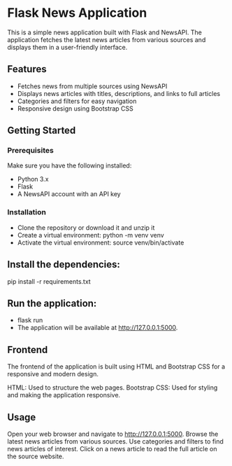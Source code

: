 # Flask News Application

This is a simple news application built with Flask and NewsAPI. The application fetches the latest news articles from various sources and displays them in a user-friendly interface.

## Features

- Fetches news from multiple sources using NewsAPI
- Displays news articles with titles, descriptions, and links to full articles
- Categories and filters for easy navigation
- Responsive design using Bootstrap CSS

## Getting Started

### Prerequisites

Make sure you have the following installed:

- Python 3.x
- Flask
- A NewsAPI account with an API key

### Installation

 - Clone the repository or download it and unzip it
 - Create a virtual environment: python -m venv venv
 - Activate the virtual environment: source venv/bin/activate

## Install the dependencies:

  pip install -r requirements.txt

## Run the application:

 - flask run
 - The application will be available at http://127.0.0.1:5000.

## Frontend
  The frontend of the application is built using HTML and Bootstrap CSS for a responsive and modern design.

  HTML: Used to structure the web pages.
  Bootstrap CSS: Used for styling and making the application responsive.

## Usage
  Open your web browser and navigate to http://127.0.0.1:5000.
  Browse the latest news articles from various sources.
  Use categories and filters to find news articles of interest.
  Click on a news article to read the full article on the source website.

  

